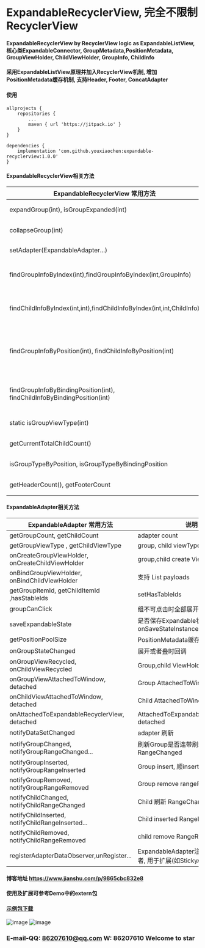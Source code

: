# ExpandableRecyclerView, 完全不限制RecyclerView
#### ExpandableRecyclerView by RecyclerView logic as ExpandableListView, 核心类ExpandableConnector, GroupMetadata,PositionMetadata, GroupViewHolder, ChildViewHolder, GroupInfo, ChildInfo
#### 采用ExpandableListView原理并加入RecyclerView机制, 增加PositionMetadata缓存机制, 支持Header, Footer, ConcatAdapter

#### 使用
```
allprojects {
    repositories {
        ...
        maven { url 'https://jitpack.io' }
    }  
}

dependencies {
	implementation 'com.github.youxiaochen:expandable-recyclerview:1.0.0'
}
```

#### ExpandableRecyclerView相关方法

| ExpandableRecyclerView 常用方法                                              | 说明                                                 |
|--------------------------------------------------------------------------|----------------------------------------------------|
| expandGroup(int), isGroupExpanded(int)                                   | 组相关操作 展开,  是否展开                                    |
| collapseGroup(int)                                                       | 组相关操作 叠起, 是否叠起                                     |
| setAdapter(ExpandableAdapter...)                                         | 适配器,支持ConcatAdapter                                |
| findGroupInfoByIndex(int),findGroupInfoByIndex(int,GroupInfo)            | 通过groupPos查找相GroupInfo, GroupInfo查找复用              |
| findChildInfoByIndex(int,int),findChildInfoByIndex(int,int,ChildInfo)    | 通过groupPos,childPos查找ChildInfo, ChildInfo复用        |
| findGroupInfoByPosition(int), findChildInfoByPosition(int)               | 通过Adapter position查找相关信息,可以是ConcatAdapter 支持info复用 |
| findGroupInfoByBindingPosition(int), findChildInfoByBindingPosition(int) | 通过ExpandableAdapter中的位置查找相关信息  ,info复用             |
| static isGroupViewType(int)                                              | viewType类型是否为组                                     |
| getCurrentTotalChildCount()                                              | 获取展开的所有Child数量                                     |
| isGroupTypeByPosition, isGroupTypeByBindingPosition                      | viewType类型是否为组                                     |
| getHeaderCount(), getFooterCount                                         | 获取Header,Footer数量                                  |

#### ExpandableAdapter相关方法

| ExpandableAdapter 常用方法                           | 说明                                               |
|--------------------------------------------------|--------------------------------------------------|
| getGroupCount, getChildCount                     | adapter count                                    |
| getGroupViewType , getChildViewType              | group, child viewType                            |
| onCreateGroupViewHolder, onCreateChildViewHolder | group,child create ViewHolder                    |
| onBindGroupViewHolder, onBindChildViewHolder     | 支持 List<Object> payloads                         |
| getGroupItemId, getChildItemId ,hasStableIds     | setHasTableIds                                   |
| groupCanClick                                    | 组不可点击时全部展开,                                      |
| saveExpandableState                              | 是否保存Expandable状态,关联onSaveStateInstance           |
| getPositionPoolSize                              | PositionMetadata缓存数量                             |
| onGroupStateChanged                              | 展开或者叠时回调                                         |
| onGroupViewRecycled,  onChildViewRecycled        | Group,child ViewHolder recycler                  |
| onGroupViewAttachedToWindow,  detached           | Group AttachedToWindow,  detached                |
| onChildViewAttachedToWindow,  detached           | Child AttachedToWindow,  detached                |
| onAttachedToExpandableRecyclerView,  detached    | AttachedToExpandableRecyclerView, detached       |
| notifyDataSetChanged                             | adapter 刷新                                       |
| notifyGroupChanged, notifyGroupRangeChanged...   | 刷新Group是否连带刷新Child     RangeChanged              |
| notifyGroupInserted,  notifyGroupRangeInserted   | Group insert, 顺insert时Child是否展开                  |
| notifyGroupRemoved,  notifyGroupRangeRemoved     | Group remove      rangeRemoved                   |
| notifyChildChanged,  notifyChildRangeChanged     | Child 刷新     RangeChanged                        |
| notifyChildInserted, notifyChildRangeInserted... | Child inserted    RangeInserted                  |
| notifyChildRemoved,  notifyChildRangeRemoved     | child remove      RangeRemoved                   |
| registerAdapterDataObserver,unRegister...        | ExpandableAdapter注册与取消 观察者, 用于扩展(如StickyAdapter) |

#### 博客地址  https://www.jianshu.com/p/9865cbc832e8

#### 使用及扩展可参考Demo中的extern包
#### [示例包下载](image-and-apk/expandablerecyclerview-test.apk)
![image](image-and-apk/demo0.png)
![image](image-and-apk/demo1.gif)

### E-mail-QQ: 86207610@qq.com  W: 86207610   Welcome to star